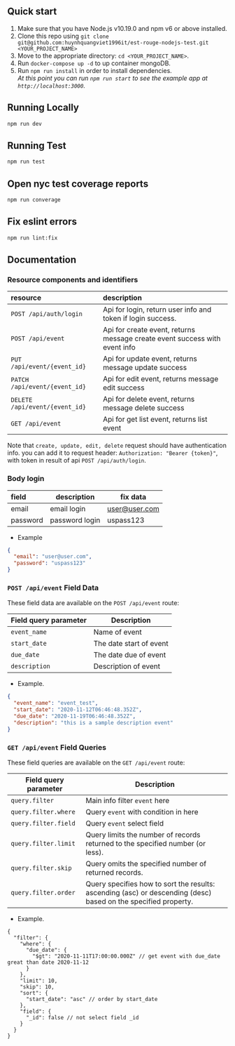 ## Quick start

1.  Make sure that you have Node.js v10.19.0 and npm v6 or above installed.
2.  Clone this repo using `git clone git@github.com:huynhquangviet1996it/est-rouge-nodejs-test.git <YOUR_PROJECT_NAME>`
3.  Move to the appropriate directory: `cd <YOUR_PROJECT_NAME>`.<br />
4.  Run `docker-compose up -d` to up container mongoDB.
5.  Run `npm run install` in order to install dependencies.<br />
    _At this point you can run `npm run start` to see the example app at `http://localhost:3000`._

## Running Locally

```bash
npm run dev
```

## Running Test

```bash
npm run test
```

## Open nyc test coverage reports

```bash
npm run converage
```

## Fix eslint errors

```bash
npm run lint:fix
```

## Documentation

### Resource components and identifiers
| resource                    | description                       |
|:----------------------------|:----------------------------------|
| `POST /api/auth/login`               | Api for login, return user info and token if login success. |
| `POST /api/event`      | Api for create event, returns message create event success with event info |
| `PUT /api/event/{event_id}` | Api for update event, returns message update success |
| `PATCH /api/event/{event_id}` | Api for edit event, returns message edit success |
| `DELETE /api/event/{event_id}` | Api for delete event, returns message delete success |
| `GET /api/event` | Api for get list event, returns list event |

Note that `create, update, edit, delete` request should have authentication info. you can add it to request header: `Authorization: "Bearer {token}"`, with token in result of api `POST /api/auth/login`.

### Body login
| field | description | fix data      |
|:------|-------------|---------------|
| email | email login | user@user.com |
| password | password login | uspass123 |

- Example 
```json
{
  "email": "user@user.com",
  "password": "uspass123"
}
```

### `POST /api/event` Field Data

These field data are available on the `POST /api/event` route:

| Field query parameter | Description |
|-----------------------|-------------|
| `event_name` | Name of event |
| `start_date` | The date start of event |
| `due_date` | The date due of event |
| `description` | Description of event |

- Example. 
```json
{
  "event_name": "event_test",
  "start_date": "2020-11-12T06:46:48.352Z",
  "due_date": "2020-11-19T06:46:48.352Z",
  "description": "this is a sample description event"
}
```

### `GET /api/event` Field Queries

These field queries are available on the `GET /api/event` route:

| Field query parameter | Description |
|-----------------------|-------------|
| `query.filter` | Main info filter `event` here |
| `query.filter.where` | Query `event` with condition in here |
| `query.filter.field` | Query `event` select field |
| `query.filter.limit` | Query limits the number of records returned to the specified number (or less). |
| `query.filter.skip` | Query omits the specified number of returned records. |
| `query.filter.order` | Query specifies how to sort the results: ascending (asc) or descending (desc) based on the specified property. |
- Example.
```json5
{
  "filter": {
    "where": {
      "due_date": {
        "$gt": "2020-11-11T17:00:00.000Z" // get event with due_date great than date 2020-11-12
      } 
    },
    "limit": 10,
    "skip": 10,
    "sort": {
      "start_date": "asc" // order by start_date
    },
    "field": {
      "_id": false // not select field _id
    }
  }
}
```



